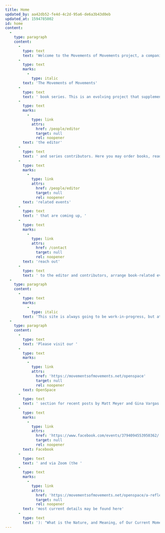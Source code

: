 ```yaml
---
title: Home
updated_by: aa42db52-fe4d-4c2d-95a6-de6a3b43d0eb
updated_at: 1594785002
id: home
content:
  -
    type: paragraph
    content:
      -
        type: text
        text: 'Welcome to the Movements of Movements project, a companion to '
      -
        type: text
        marks:
          -
            type: italic
        text: 'The Movements of Movements'
      -
        type: text
        text: ' book series. This is an evolving project that supplements the series with updates from '
      -
        type: text
        marks:
          -
            type: link
            attrs:
              href: /people/editor
              target: null
              rel: noopener
        text: 'the editor'
      -
        type: text
        text: ' and series contributors. Here you may order books, read reviews, find out about '
      -
        type: text
        marks:
          -
            type: link
            attrs:
              href: /people/editor
              target: null
              rel: noopener
        text: 'related events'
      -
        type: text
        text: ' that are coming up, '
      -
        type: text
        marks:
          -
            type: link
            attrs:
              href: /contact
              target: null
              rel: noopener
        text: 'reach out'
      -
        type: text
        text: ' to the editor and contributors, arrange book-related events, and learn more about the individual volumes.'
  -
    type: paragraph
    content:
      -
        type: text
        marks:
          -
            type: italic
        text: 'This site is always going to be work-in-progress, but at the moment it is also still under construction. So don’t mind the blank spaces, we’ll be filling them in soon!'
  -
    type: paragraph
    content:
      -
        type: text
        text: 'Please visit our '
      -
        type: text
        marks:
          -
            type: link
            attrs:
              href: 'https://movementsofmovements.net/openspace'
              target: null
              rel: noopener
        text: OpenSpace
      -
        type: text
        text: ' section for recent posts by Matt Meyer and Gina Vargas. On Friday, July 24, 2020, (11:00 a.m. US Eastern Daylight Time), Matt, Gina and other contributors to the Movement of Movement series will be discussing the current political moment live on '
      -
        type: text
        marks:
          -
            type: link
            attrs:
              href: 'https://www.facebook.com/events/3794094553950362/'
              target: null
              rel: noopener
        text: Facebook
      -
        type: text
        text: ' and via Zoom (the '
      -
        type: text
        marks:
          -
            type: link
            attrs:
              href: 'https://movementsofmovements.net/openspace/a-reflection-on-the-current-moment'
              target: null
              rel: noopener
        text: 'most current details may be found here'
      -
        type: text
        text: '): "What is the Nature, and Meaning, of Our Current Moment? A Movements of Movements Conversation."'
---
```

